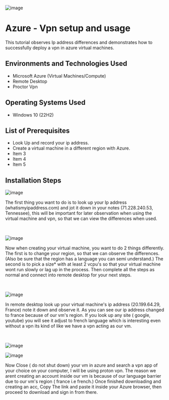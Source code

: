 ![image](https://github.com/EdwinLamarWalker/Virtual-private-network/assets/147763790/d449ee6a-e7b4-4d30-8052-97dd91470024)


</p>

<h1>Azure - Vpn setup and usage</h1>
This tutorial observes Ip address differences and demonstrates how to successfully deploy a vpn in azure virtual machines.<br />


<h2>Environments and Technologies Used</h2>

- Microsoft Azure (Virtual Machines/Compute)
- Remote Desktop
- Proctor Vpn

<h2>Operating Systems Used </h2>

- Windows 10</b> (22H2)

<h2>List of Prerequisites</h2>

- Look Up and record your ip address.
- Create a virtual machine in a different region with Azure.
- Item 3
- Item 4
- Item 5

<h2>Installation Steps</h2>

![image](https://github.com/EdwinLamarWalker/Virtual-private-network/assets/147763790/50067b13-12e2-4728-bf5a-98296758f62d)

</p>
<p>
The first thing you want to do is to look up your Ip address (whatismyipaddress.com) and jot it down in your notes (71.228.240.53, Tennessee), this will be important for later observation when using the virtual machine and vpn, so that we can view the differences when used.</p>
<br />


![image](https://github.com/EdwinLamarWalker/Virtual-private-network/assets/147763790/b6c20fd4-e29e-4996-b634-4db34aae9bd3)


<p>
Now when creating your virtual machine, you want to do 2 things differently. The first is to change your region, so that we can observe the differences.(Also be sure that the region has a language you can semi understand.) The second is to pick a size* with at least 2 vcpu's so that your virtual machine wont run slowly or lag up in the process. Then complete all the steps as normal and connect into remote desktop for your next steps.
</p>
<br />


![image](https://github.com/EdwinLamarWalker/Virtual-private-network/assets/147763790/d9f4d658-11d1-4c38-a18f-b1533dde3587)

</p>
<p>
In remote desktop look up your virtual machine's ip address (20.199.64.29, France) note it down and observe it. As you can see our ip address changed to france because of our vm's region. If you look up any site ( google, youtube) you will see it adjust to french language which is interesting even without a vpn its kind of like we have a vpn acting as our vm.
</p>
<br />

![image](https://github.com/EdwinLamarWalker/Virtual-private-network/assets/147763790/15e5adfa-2491-459c-b1d9-81d475ec28f8)

![image](https://github.com/EdwinLamarWalker/Virtual-private-network/assets/147763790/04562791-f15e-4f97-ab68-36c6c93906ad)


Now Close ( do not shut down) your vm in azure and search a vpn app of your choice on your computer, I will be using proton vpn. The reason we arent creating an account inside our vm is because of our language barrier due to our vm's region ( france i.e french.) Once finished downloading and creating an acc, Copy The link and paste it inside your Azure browser, then proceed to download and sign in from there.
